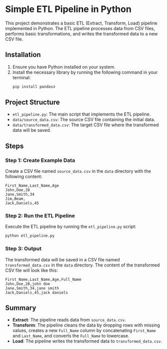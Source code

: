 # Simple ETL Pipeline in Python

This project demonstrates a basic ETL (Extract, Transform, Load) pipeline implemented in Python. The ETL pipeline processes data from CSV files, performs basic transformations, and writes the transformed data to a new CSV file.

## Installation

1. Ensure you have Python installed on your system.
2. Install the necessary library by running the following command in your terminal:
   ```bash
   pip install pandas∂
   ```

## Project Structure

- `etl_pipeline.py`: The main script that implements the ETL pipeline.
- `data/source_data.csv`: The source CSV file containing the initial data.
- `data/transformed_data.csv`: The target CSV file where the transformed data will be saved.

## Steps

### Step 1: Create Example Data

Create a CSV file named `source_data.csv` in the `data` directory with the following content:

```
First_Name,Last_Name,Age
John,Doe,28
Jane,Smith,34
Jim,Beam,
Jack,Daniels,45
```

### Step 2: Run the ETL Pipeline

Execute the ETL pipeline by running the `etl_pipeline.py` script:

```bash
python etl_pipeline.py
```

### Step 3: Output

The transformed data will be saved in a CSV file named `transformed_data.csv` in the `data` directory. The content of the transformed CSV file will look like this:

```
First_Name,Last_Name,Age,Full_Name
John,Doe,28,john doe
Jane,Smith,34,jane smith
Jack,Daniels,45,jack daniels
```

## Summary

- **Extract**: The pipeline reads data from `source_data.csv`.
- **Transform**: The pipeline cleans the data by dropping rows with missing values, creates a new `Full_Name` column by concatenating `First_Name` and `Last_Name`, and converts the `Full_Name` to lowercase.
- **Load**: The pipeline writes the transformed data to `transformed_data.csv`.

